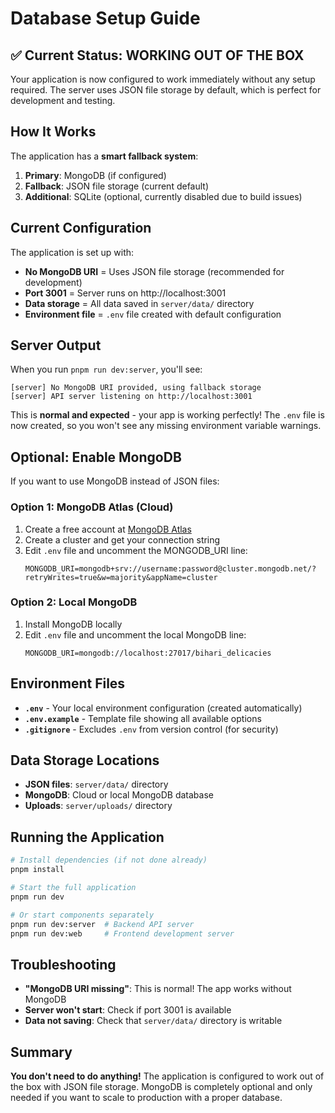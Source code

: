 # Database Setup Guide

## ✅ Current Status: WORKING OUT OF THE BOX

Your application is now configured to work immediately without any setup required. The server uses JSON file storage by default, which is perfect for development and testing.

## How It Works

The application has a **smart fallback system**:

1. **Primary**: MongoDB (if configured)
2. **Fallback**: JSON file storage (current default)
3. **Additional**: SQLite (optional, currently disabled due to build issues)

## Current Configuration

The application is set up with:
- **No MongoDB URI** = Uses JSON file storage (recommended for development)
- **Port 3001** = Server runs on http://localhost:3001
- **Data storage** = All data saved in `server/data/` directory
- **Environment file** = `.env` file created with default configuration

## Server Output

When you run `pnpm run dev:server`, you'll see:
```
[server] No MongoDB URI provided, using fallback storage
[server] API server listening on http://localhost:3001
```

This is **normal and expected** - your app is working perfectly! The `.env` file is now created, so you won't see any missing environment variable warnings.

## Optional: Enable MongoDB

If you want to use MongoDB instead of JSON files:

### Option 1: MongoDB Atlas (Cloud)
1. Create a free account at [MongoDB Atlas](https://cloud.mongodb.com)
2. Create a cluster and get your connection string
3. Edit `.env` file and uncomment the MONGODB_URI line:
   ```
   MONGODB_URI=mongodb+srv://username:password@cluster.mongodb.net/?retryWrites=true&w=majority&appName=cluster
   ```

### Option 2: Local MongoDB
1. Install MongoDB locally
2. Edit `.env` file and uncomment the local MongoDB line:
   ```
   MONGODB_URI=mongodb://localhost:27017/bihari_delicacies
   ```

## Environment Files

- **`.env`** - Your local environment configuration (created automatically)
- **`.env.example`** - Template file showing all available options
- **`.gitignore`** - Excludes `.env` from version control (for security)

## Data Storage Locations

- **JSON files**: `server/data/` directory
- **MongoDB**: Cloud or local MongoDB database
- **Uploads**: `server/uploads/` directory

## Running the Application

```bash
# Install dependencies (if not done already)
pnpm install

# Start the full application
pnpm run dev

# Or start components separately
pnpm run dev:server  # Backend API server
pnpm run dev:web     # Frontend development server
```

## Troubleshooting

- **"MongoDB URI missing"**: This is normal! The app works without MongoDB
- **Server won't start**: Check if port 3001 is available
- **Data not saving**: Check that `server/data/` directory is writable

## Summary

**You don't need to do anything!** The application is configured to work out of the box with JSON file storage. MongoDB is completely optional and only needed if you want to scale to production with a proper database.